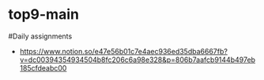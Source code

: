 # top9-main

#Daily assignments
- https://www.notion.so/e47e56b01c7e4aec936ed35dba6667fb?v=dc00394354934504b8fc206c6a98e328&p=806b7aafcb9144b497eb185cfdeabc00
